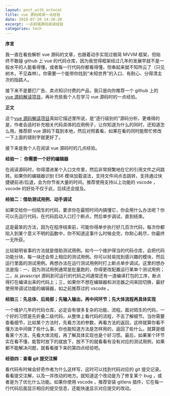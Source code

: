 ```yaml
---
layout: post_with_octocat
title: vue 源码阅读一点经验
date: 2018-07-20 14:20:28
excerpt: 一点前端源码阅读经验
categories: tech
---
```


**序言**

我一直在看些解析 vue 源码的文章，也跟着动手实现过极简 MVVM 框架，但始终不敢碰 github 上 vue 的代码仓库，因为我觉得框架经过几年的发展早就不是一般水平的人能看得懂，或者每一行代码你都看得懂，但串起来就不知所云了（只见树木，不见森林）。你需要一个能带你找到“未知世界”的入口、有耐心、分得清主次的指路人。

接下来不是要打广告、卖点知识付费的产品，我只是向你推荐一个 github 上的 [vue 源码解读项目](https://github.com/HcySunYang/vue-design)，再补充些我个人在学习 vue 源码时的一点经验。

**正文**

这个[vue 源码解读项目](https://github.com/HcySunYang/vue-design)真如它描述里所说，是“逐行级别的”源码分析，更难得的是，作者会适时补充相关代码具体的应用例子，让你知道为什么的同时，还知道怎么用。推荐把 vue 源码下载到本地，然后对照着看，如果在看的同时能帮忙修改一下上面的错别字就更好了。

接下来是我个人在阅读 vue 源码时的几点经验。

**经验一： 你需要一个好的编辑器**

在阅读源码时，你得潜进某个入口文件里，然后非常频繁地在它的引用文件之间跳转。如果你的编辑器识别 ES6 模块加载语法，支持文件间点击跳转，支持通过快捷键前进/后退，会为你节省大量的时间。推荐使用支持以上功能的 vscode ， vscode 的好处不仅于此，后续还会提及。

**经验二：借助测试用例、动手调试**

如果交给你一份陌生的代码，要求你在最短时间内搞懂它，你会用什么办法呢？你可以先运行代码，在代码启动入口打个断点，然后单步调试，直到结束。

这是最笨的方法，因为在程序结束前，可能你得单步执行好几百次代码，每次你都陷入到某个意义不明的函数中，你不知道这事什么时候会完，你耐心耗尽，你最终一无所获。

比较聪明省事的方法就是借助测试用例。如今一个维护得当的代码仓库，会把代码功能分块，每一块还会带上相应的测试用例。你可以轻易找到感兴趣的模块，然后运行里面的测试用例。再想办法在运行测试用例时打上断点单步调试。这里的想办法是指：一，因为测试用例通常是批量跑的，你得更改配置运行某单个测试用例；二，从 javascript 源码到可运行的代码之间通常还有一道编译打包的工序，断点得打在编译出来的代码上；三，如果你不想在编辑器和浏览器之间来回切换，最好使用带调试功能的编辑器，如之前推荐过的 vscode 。

**经验三：先总体、后局部；先输入输出，再中间环节；先大体流程再具体实现**

一个维护几年的代码仓库，必定会有很多复杂的功能、流程。面对陌生的代码，一个好的习惯是先折叠二级代码，从整体上看代码的流程，不去了解细节。当你需要查看细节，比如某个方法时，先看方法的参数，再看方法的返回，这样就算你看不懂方法中间做了些什么事，你也能知道方法是怎样用的，返回了些什么。就算是细看某个方法，先看大体流程，再了解具体实现也是个好习惯。最后，如果某个环节实在看不懂，能暂时放下的就放下，放不下的就看看有没有对应的测试用例，如果都不能解决问题，就看看接下来的第四点经验吧。

**经验四：查看 git 提交注解**

看代码有时候会好奇作者为什么这样写，这时可以找到代码对应的 git 提交记录。看看提交注解，以及一并改动的地方。就知道这个改动是为了修复某个 bug ，或者是为了优化什么功能。如果你使用 vscode ，推荐安装 gitlens 插件，它在每一行代码后面显示相应的提交信息，还能快速显示对应提交的改动。